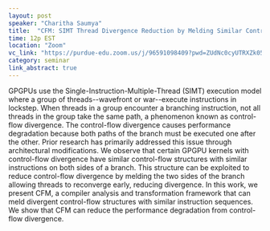 ```yaml
---
layout: post
speaker: "Charitha Saumya"
title:  "CFM: SIMT Thread Divergence Reduction by Melding Similar Control-Flow Regions in GPGPU Programs"
time: 12p EST
location: "Zoom"
vc_link: "https://purdue-edu.zoom.us/j/96591098409?pwd=ZUdNc0cyUTRXZk05ZEtlUXdUWXUwUT09"
category: seminar
link_abstract: true
---
```


GPGPUs use the Single-Instruction-Multiple-Thread (SIMT) execution model where a group of threads--wavefront or war--execute instructions in lockstep. When threads in a group encounter a branching instruction, not all threads in the group take the same path, a phenomenon known as control-flow divergence. The control-flow divergence causes performance degradation because both paths of the branch must be executed one after the other. Prior research has primarily addressed this issue through architectural modifications. We observe that certain GPGPU kernels with control-flow divergence have similar control-flow structures with similar instructions on both sides of a branch. This structure can be exploited to reduce control-flow divergence by melding the two sides of the branch allowing threads to reconverge early, reducing divergence. In this work, we present CFM, a compiler analysis and transformation framework that can meld divergent control-flow structures with similar instruction sequences. We show that CFM can reduce the performance degradation from control-flow divergence.
